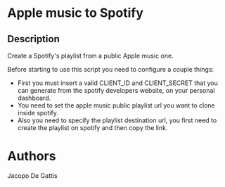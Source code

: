 # Apple music to Spotify

## Description

Create a Spotify's playlist from a public Apple music one.

Before starting to use this script you need to configure a couple things:
* First you must insert a valid CLIENT_ID and CLIENT_SECRET that you can generate from the spotify developers website, on your personal dashboard.
* You need to set the apple music public playlist url you want to clone inside spotify.
* Also you need to specify the playlist destination url, you first need to create the playlist on spotify and then copy the link.

# Authors
Jacopo De Gattis